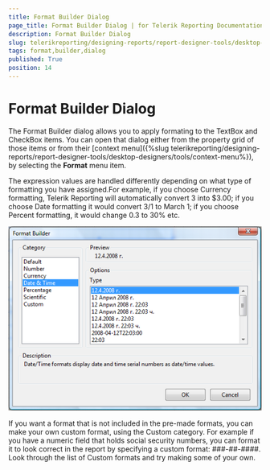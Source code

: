 ```yaml
---
title: Format Builder Dialog
page_title: Format Builder Dialog | for Telerik Reporting Documentation
description: Format Builder Dialog
slug: telerikreporting/designing-reports/report-designer-tools/desktop-designers/tools/format-builder-dialog
tags: format,builder,dialog
published: True
position: 14
---
```


# Format Builder Dialog



The Format Builder dialog allows you to apply formating to the TextBox and CheckBox items. You can open that dialog either from the property grid of those  items or from their [context menu]({%slug telerikreporting/designing-reports/report-designer-tools/desktop-designers/tools/context-menu%}), by selecting the __Format__  menu item.

The expression values are handled differently depending on what type of formatting you have assigned.For example, if you choose Currency formatting, Telerik Reporting will automatically  convert 3 into $3.00; if you choose Date formatting it would convert 3/1 to March 1; if you choose Percent formatting, it would change 0.3 to 30% etc.

  ![](images/UI015.png)

If you want a format that is not included in the pre-made formats, you can make  your own custom format, using the Custom category. For example if you have a numeric field that holds social security numbers, you can format it to look correct in the report by specifying a custom format: ###-##-####. Look through the list of Custom formats and try making some of your own.

